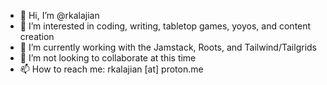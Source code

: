- 👋 Hi, I’m @rkalajian
- 👀 I’m interested in coding, writing, tabletop games, yoyos, and content creation
- 🌱 I’m currently working with the Jamstack, Roots, and Tailwind/Tailgrids
- 💞️ I’m not looking to collaborate at this time
- 📫 How to reach me: rkalajian [at] proton.me
<!---
rkalajian/rkalajian is a ✨ special ✨ repository because its `README.md` (this file) appears on your GitHub profile.
You can click the Preview link to take a look at your changes.
--->
